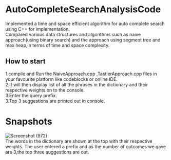 # AutoCompleteSearchAnalysisCode
Implemented a time and space efficient algorithm for auto complete search using C++ for implementation.<br/>
Compared various data structures and algorithms such as naive approach(using binary search) and the approach using segment tree and max heap,in terms of time and space complexity.


## How to start
1.compile and Run the NaiveApproach.cpp ,TastierApproach.cpp files in your favourite platform like codeblocks or online IDE.<br/>
2.It will then display list of all the phrases in the dictionary and their respective weights on to the console.<br/>
3.Enter the query prefix.<br/>
3.Top 3 suggestions are printed out in console.
# Snapshots
![Screenshot (972)](https://user-images.githubusercontent.com/64676780/133203636-84130c3b-b4a0-4a69-8892-8f30bfc64459.png)<br/>
 The words in the dictionary are shown at the top with their respective weights. The user entered a prefix and as the number of outcomes we gave are 3,the top three suggestions are out.
